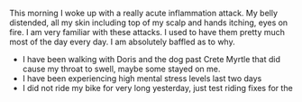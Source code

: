 This morning I woke up with a really acute inflammation attack. My belly distended, all my skin including top of my scalp and hands itching, eyes on fire. I am very familiar with these attacks. I used to have them pretty much most of the day every day. I am absolutely baffled as to why.

- I have been walking with Doris and the dog past Crete Myrtle that did cause my throat to swell, maybe some stayed on me.
- I have been experiencing high mental stress levels last two days
- I did not ride my bike for very long yesterday, just test riding fixes for the 